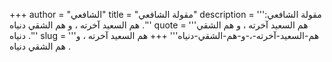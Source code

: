 +++
author = "الشافعي"
title = "مقولة الشافعي"
description = '''مقولة الشافعي: هم السعيد آخرته ، و هم الشقي دنياه .'''
quote = '''هم السعيد آخرته ، و هم الشقي دنياه .'''
slug = '''هم-السعيد-آخرته-،-و-هم-الشقي-دنياه'''
+++
هم السعيد آخرته ، و هم الشقي دنياه .
